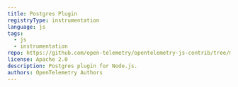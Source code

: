 ```yaml
---
title: Postgres Plugin
registryType: instrumentation
language: js
tags:
  - js
  - instrumentation
repo: https://github.com/open-telemetry/opentelemetry-js-contrib/tree/master/plugins/node/opentelemetry-plugin-pg
license: Apache 2.0
description: Postgres plugin for Node.js.
authors: OpenTelemetry Authors
---
```

